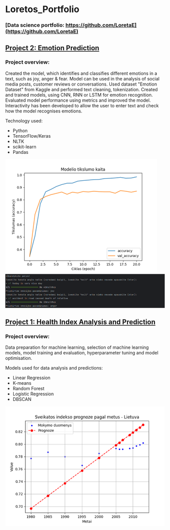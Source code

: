 # Loretos_Portfolio
### [Data science portfolio: https://github.com/LoretaE](https://github.com/LoretaE)

## [Project 2: Emotion Prediction](https://github.com/LoretaE/EmotionPrediction)
### Project overview:
Created the model, which identifies and classifies different emotions in a text, such as joy, anger & fear. Model can be used in the analysis of social media posts, customer reviews or conversations.
Used dataset "Emotion Dataset" from Kaggle and performed text cleaning, tokenization. Created and trained models, using CNN, RNN or LSTM for emotion recognition. Evaluated model performance using metrics and improved the model. Interactivity has been developed to allow the user to enter text and check how the model recognises emotions.

Technology used:
* Python
* TensorFlow/Keras
* NLTK
* scikit-learn
* Pandas

![](/images/ER%20acc%20trend.png)
![](/images/ER%20interactivity.png)

## [Project 1: Health Index Analysis and Prediction](https://github.com/LoretaE/SveikatosAnalize)
### Project overview:
Data preparation for machine learning, selection of machine learning models, model training and evaluation, hyperparameter tuning and model optimisation. 

Models used for data analysis and predictions: 
* Linear Regression
* K-means
* Random Forest
* Logistic Regression
* DBSCAN

![](/images/HI_prediction.png)
